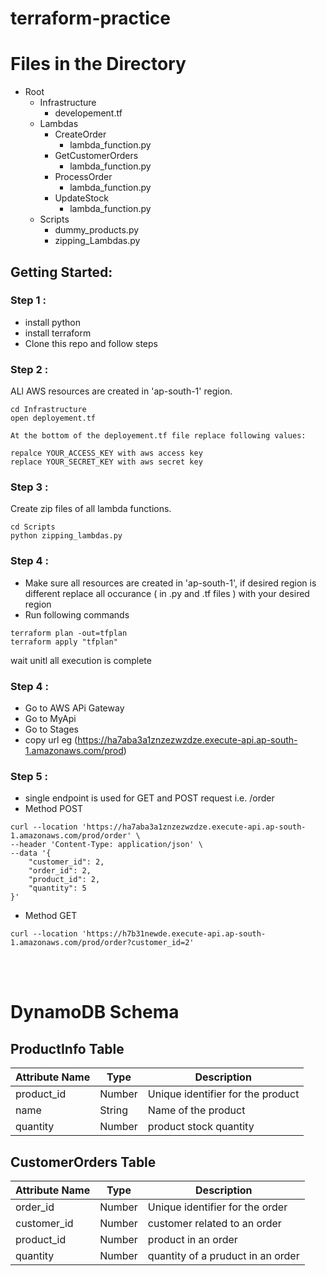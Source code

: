 # terraform-practice

# Files in the Directory

- Root
  - Infrastructure
    - developement.tf
  - Lambdas
    - CreateOrder
      - lambda_function.py
    - GetCustomerOrders
      - lambda_function.py      
    - ProcessOrder
      - lambda_function.py
    - UpdateStock
      - lambda_function.py
  - Scripts
    - dummy_products.py
    - zipping_Lambdas.py


## Getting Started:

### Step 1 :
- install python 
- install terraform
- Clone this repo and follow steps
 


### Step 2 :
ALl AWS resources are created in 'ap-south-1' region.
```
cd Infrastructure
open deployement.tf
```
    At the bottom of the deployement.tf file replace following values:

    repalce YOUR_ACCESS_KEY with aws access key
    replace YOUR_SECRET_KEY with aws secret key


### Step 3 :
Create zip files of all lambda functions.
```
cd Scripts
python zipping_lambdas.py
```

### Step 4 :
- Make sure all resources are created in 'ap-south-1', if desired region is different replace all occurance ( in .py and .tf files ) with your desired region
- Run following commands
```
terraform plan -out=tfplan
terraform apply "tfplan"
```
wait unitl all execution is complete


### Step 4 :
- Go to AWS APi Gateway
- Go to MyApi
- Go to Stages
- copy url eg (https://ha7aba3a1znzezwzdze.execute-api.ap-south-1.amazonaws.com/prod)

### Step 5 : 
- single endpoint is used for GET and POST request i.e. /order
- Method POST
```
curl --location 'https://ha7aba3a1znzezwzdze.execute-api.ap-south-1.amazonaws.com/prod/order' \
--header 'Content-Type: application/json' \
--data '{
    "customer_id": 2,
    "order_id": 2,
    "product_id": 2,
    "quantity": 5
}'
```
- Method GET
```
curl --location 'https://h7b31newde.execute-api.ap-south-1.amazonaws.com/prod/order?customer_id=2'
```

<br><br>

# DynamoDB Schema

## ProductInfo Table

| Attribute Name | Type      | Description                         |
| -------------- | --------- | ----------------------------------- |
| product_id       | Number    | Unique identifier for the product      |
| name    | String    | Name of the product          |
| quantity   | Number    | product stock quantity           |


## CustomerOrders Table

| Attribute Name | Type      | Description                         |
| -------------- | --------- | ----------------------------------- |
| order_id     | Number    | Unique identifier for the order    |
| customer_id   | Number    | customer related to an order                   |
| product_id | Number    | product in an order         |
| quantity          | Number    | quantity of a pruduct in an order                 |


